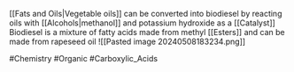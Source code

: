 [[Fats and Oils|Vegetable oils]] can be converted into biodiesel by reacting oils with [[Alcohols|methanol]] and potassium hydroxide as a [[Catalyst]]
Biodiesel is a mixture of fatty acids made from methyl [[Esters]] and can be made from rapeseed oil
![[Pasted image 20240508183234.png]]


#Chemistry #Organic #Carboxylic_Acids 